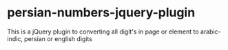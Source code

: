 # persian-numbers-jquery-plugin
This is a jQuery plugin to converting all digit's in page or element to arabic-indic, persian or english digits
